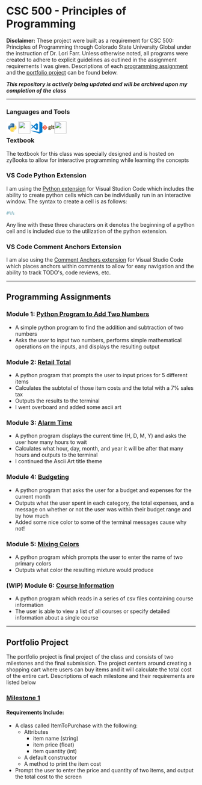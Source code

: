 # CSC 500 - Principles of Programming

**Disclaimer:** These project were built as a requirement for CSC 500: Principles of Programming through Colorado State University Global under the instruction of Dr. Lori Farr. Unless otherwise noted, all programs were created to adhere to explicit guidelines as outlined in the assignment requirements I was given. Descriptions of each [programming assignment](#programming-assignments) and the [portfolio project](#portfolio-project) can be found below.

*****This repository is actively being updated and will be archived upon my completion of the class*****
___

### Languages and Tools
<img align="left" height="32" width="32" src="https://raw.githubusercontent.com/github/explore/80688e429a7d4ef2fca1e82350fe8e3517d3494d/topics/python/python.png" />
<img align="left" height="32" width="32" src="https://cdn.jsdelivr.net/npm/simple-icons@v3/icons/anaconda.svg" />
<img align="left" height="32" width="32" src="https://raw.githubusercontent.com/github/explore/80688e429a7d4ef2fca1e82350fe8e3517d3494d/topics/visual-studio-code/visual-studio-code.png" />
<img align="left" height="32" width="32" src="https://raw.githubusercontent.com/github/explore/80688e429a7d4ef2fca1e82350fe8e3517d3494d/topics/git/git.png" />
<img align="left" height="32" width="32" src="https://cdn.jsdelivr.net/npm/simple-icons@v3/icons/gitkraken.svg" />
<br />

### Textbook
The textbook for this class was specially designed and is hosted on zyBooks to allow for interactive programming while learning the concepts
<br />

### VS Code Python Extension
I am using the [Python extension](https://marketplace.visualstudio.com/items?itemName=ms-python.python) for Visual Studion Code which includes the ability to create python cells which can be individually run in an interactive window. The syntax to create a cell is as follows: 
```python
#%%
```
Any line with these three characters on it denotes the beginning of a python cell and is included due to the utilization of the python extension.

### VS Code Comment Anchors Extension
I am also using the [Comment Anchors extension](https://marketplace.visualstudio.com/items?itemName=ExodiusStudios.comment-anchors) for Visual Studio Code which places anchors within comments to allow for easy navigation and the ability to track TODO's, code reviews, etc. 
<br />

___
<!--When doing relative paths, if a file or dir name has a space, use %20 in place of the space-->
<!--TODO - Update all code files with attributions for ascii art-->
## Programming Assignments
### Module 1: [Python Program to Add Two Numbers](Module%201/addTwoNums.py)
- A simple python program to find the addition and subtraction of two numbers
- Asks the user to input two numbers, performs simple mathematical operations on the inputs, and displays the resulting output

### Module 2: [Retail Total](Module%202/retailTotal.py)
- A python program that prompts the user to input prices for 5 different items
- Calculates the subtotal of those item costs and the total with a 7% sales tax
- Outputs the results to the terminal
- I went overboard and added some ascii art

### Module 3: [Alarm Time](Module%203/alarmTime.py)
- A python program displays the current time (H, D, M, Y) and asks the user how many hours to wait
- Calculates what hour, day, month, and year it will be after that many hours and outputs to the terminal
- I continued the Ascii Art title theme

### Module 4: [Budgeting](Module%204/budget.py)
- A python program that asks the user for a budget and expenses for the current month
- Outputs what the user spent in each category, the total expenses, and a message on whether or not the user was within their budget range and by how much
- Added some nice color to some of the terminal messages cause why not!

### Module 5: [Mixing Colors](Module%205/mixingColors.py)
- A python program which prompts the user to enter the name of two primary colors
- Outputs what color the resulting mixture would produce

<!-- TODO - Remove WIP label once the entire module has been completed and uploaded -->
### (WIP) Module 6: [Course Information](Module%206/courseInfo.py)
- A python program which reads in a series of csv files containing course information
- The user is able to view a list of all courses or specify detailed information about a single course
___
## Portfolio Project
The portfolio project is final project of the class and consists of two milestones and the final submission. The project centers around creating a shopping cart where users can buy items and it will calculate the total cost of the entire cart. Descriptions of each milestone and their requirements are listed below

### [Milestone 1](Portfolio%20Project/Milestone%201/shoppingCart.py)
#### Requirements Include:
- A class called ItemToPurchase with the following:
    - Attributes
        - item name (string)
        - item price (float)
        - item quantity (int)
    - A default constructor 
    - A method to print the item cost
- Prompt the user to enter the price and quantity of two items, and output the total cost to the screen

<!-- TODO - Update milestone section with Milestone 2 (WIP) information-->
